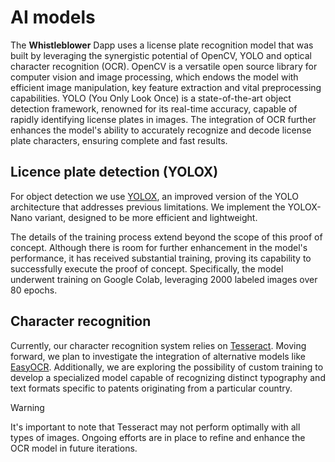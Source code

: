 # AI models

The **Whistleblower** Dapp uses a license plate recognition model that was built by leveraging the synergistic potential of OpenCV, YOLO and optical character recognition (OCR). OpenCV is a versatile open source library for computer vision and image processing, which endows the model with efficient image manipulation, key feature extraction and vital preprocessing capabilities. YOLO (You Only Look Once) is a state-of-the-art object detection framework, renowned for its real-time accuracy, capable of rapidly identifying license plates in images. The integration of OCR further enhances the model's ability to accurately recognize and decode license plate characters, ensuring complete and fast results.

## Licence plate detection (YOLOX)

For object detection we use [YOLOX](https://github.com/Megvii-BaseDetection/YOLOX), an improved version of the YOLO architecture that addresses previous limitations. We implement the YOLOX-Nano variant, designed to be more efficient and lightweight.

The details of the training process extend beyond the scope of this proof of concept. Although there is room for further enhancement in the model's performance, it has received substantial training, proving its capability to successfully execute the proof of concept. Specifically, the model underwent training on Google Colab, leveraging 2000 labeled images over 80 epochs.

## Character recognition

Currently, our character recognition system relies on [Tesseract](https://github.com/tesseract-ocr/tesseract). Moving forward, we plan to investigate the integration of alternative models like [EasyOCR](https://github.com/JaidedAI/EasyOCR). Additionally, we are exploring the possibility of custom training to develop a specialized model capable of recognizing distinct typography and text formats specific to patents originating from a particular country.

> [!WARNING]
> It's important to note that Tesseract may not perform optimally with all types of images. Ongoing efforts are in place to refine and enhance the OCR model in future iterations.
